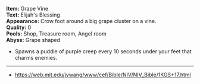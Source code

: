 **Item:** Grape Vine
<br>
**Text:** Elijah's Blessing
<br>
**Appearance:** Crow foot around a big grape cluster on a vine.
<br>
**Quality:** 0
<br>
**Pools:** Shop, Treasure room, Angel room
<br>
**Abyss:** Grape shaped

- Spawns a puddle of purple creep every 10 seconds under your feet that charms enemies.

---

- https://web.mit.edu/jywang/www/cef/Bible/NIV/NIV_Bible/1KGS+17.html